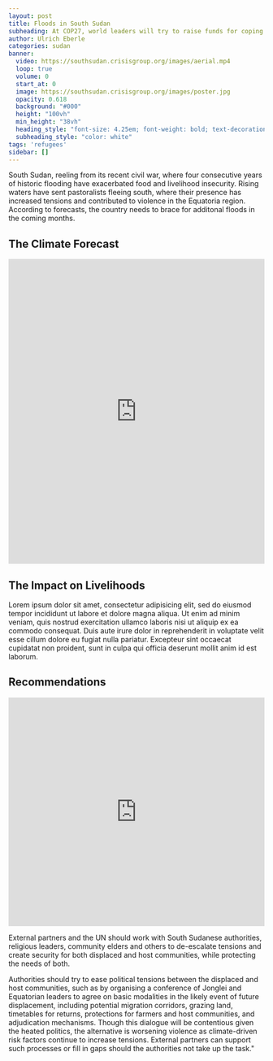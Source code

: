 ```yaml
---
layout: post
title: Floods in South Sudan
subheading: At COP27, world leaders will try to raise funds for coping with the effects of climate change. Donors should make more money available and distribute it more equitably, particularly to countries beset by both climate change and war.
author: Ulrich Eberle
categories: sudan
banner:
  video: https://southsudan.crisisgroup.org/images/aerial.mp4
  loop: true
  volume: 0
  start_at: 0
  image: https://southsudan.crisisgroup.org/images/poster.jpg
  opacity: 0.618
  background: "#000"
  height: "100vh"
  min_height: "38vh"
  heading_style: "font-size: 4.25em; font-weight: bold; text-decoration: underline"
  subheading_style: "color: white"
tags: 'refugees'
sidebar: []
---
```


South Sudan, reeling from its recent civil war, where four consecutive years of historic flooding have exacerbated food and livelihood insecurity. Rising waters have sent pastoralists fleeing south, where their presence has increased tensions and contributed to violence in the Equatoria region. According to forecasts, the country needs to brace for additonal floods in the coming months.

<div class="flourish-embed flourish-chart" data-src="visualisation/11464052"><script src="https://public.flourish.studio/resources/embed.js"></script></div>

## The Climate Forecast

<iframe width='100%' height='600px' src="https://api.mapbox.com/styles/v1/daltonwb/cle4jcuwn004801rrryrukwp9.html?title=false&access_token=pk.eyJ1IjoiZGFsdG9ud2IiLCJhIjoiOWdSSXFQSSJ9.HZyjh4g3TAAOAncwelv9Vw&zoomwheel=false#3.34/4.711/42.167/13.6/29" title="south_sudan_eearth1" style="border:none;"></iframe>

## The Impact on Livelihoods

Lorem ipsum dolor sit amet, consectetur adipisicing elit, sed do eiusmod tempor incididunt ut labore et dolore magna aliqua. Ut enim ad minim veniam, quis nostrud exercitation ullamco laboris nisi ut aliquip ex ea commodo consequat. Duis aute irure dolor in reprehenderit in voluptate velit esse cillum dolore eu fugiat nulla pariatur. Excepteur sint occaecat cupidatat non proident, sunt in culpa qui officia deserunt mollit anim id est laborum.

## Recommendations

<iframe width="100%" height="450" src="https://www.youtube.com/embed/TdxNG8L4JCM" title="YouTube video player" frameborder="0" allow="accelerometer; autoplay; clipboard-write; encrypted-media; gyroscope; picture-in-picture; web-share" allowfullscreen></iframe>

External partners and the UN should work with South Sudanese authorities, religious leaders, community elders and others to de-escalate tensions and create security for both displaced and host communities, while protecting the needs of both.

Authorities should try to ease political tensions between the displaced and host communities, such as by organising a conference of Jonglei and Equatorian leaders to agree on basic modalities in the likely event of future displacement, including potential migration corridors, grazing land, timetables for returns, protections for farmers and host communities, and adjudication mechanisms. Though this dialogue will be contentious given the heated politics, the alternative is worsening violence as climate-driven risk factors continue to increase tensions. External partners can support such processes or fill in gaps should the authorities not take up the task."
